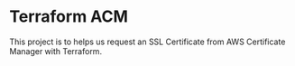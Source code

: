 # Terraform ACM
This project is to helps us request an SSL Certificate from AWS Certificate Manager with Terraform.
